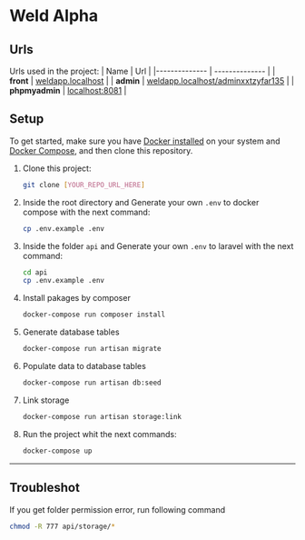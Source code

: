# Weld Alpha

## Urls

Urls used in the project:
| Name | Url |
|-------------- | -------------- |
| **front** | [weldapp.localhost](http://weldapp.localhost) |
| **admin** | [weldapp.localhost/adminxxtzyfar135](http://weldapp.localhost/adminxxtzyfar135) |
| **phpmyadmin** | [localhost:8081](http://localhost:8081) |

## Setup

To get started, make sure you have [Docker installed](https://docs.docker.com/) on your system and [Docker Compose](https://docs.docker.com/compose/install/), and then clone this repository.

1. Clone this project:

   ```sh
   git clone [YOUR_REPO_URL_HERE]
   ```

2. Inside the root directory and Generate your own `.env` to docker compose with the next command:

   ```sh
   cp .env.example .env
   ```

2. Inside the folder `api` and Generate your own `.env` to laravel with the next command:

   ```sh
   cd api
   cp .env.example .env
   ```

3. Install pakages by composer

   ```sh
   docker-compose run composer install
   ```

4. Generate database tables

   ```sh
   docker-compose run artisan migrate
   ```

5. Populate data to database tables

   ```sh
   docker-compose run artisan db:seed
   ```

6. Link storage

   ```sh
   docker-compose run artisan storage:link
   ```

7. Run the project whit the next commands:

   ```sh
   docker-compose up
   ```

---

## Troubleshot

 If you get folder permission error, run following command

   ```sh
   chmod -R 777 api/storage/*
   ```